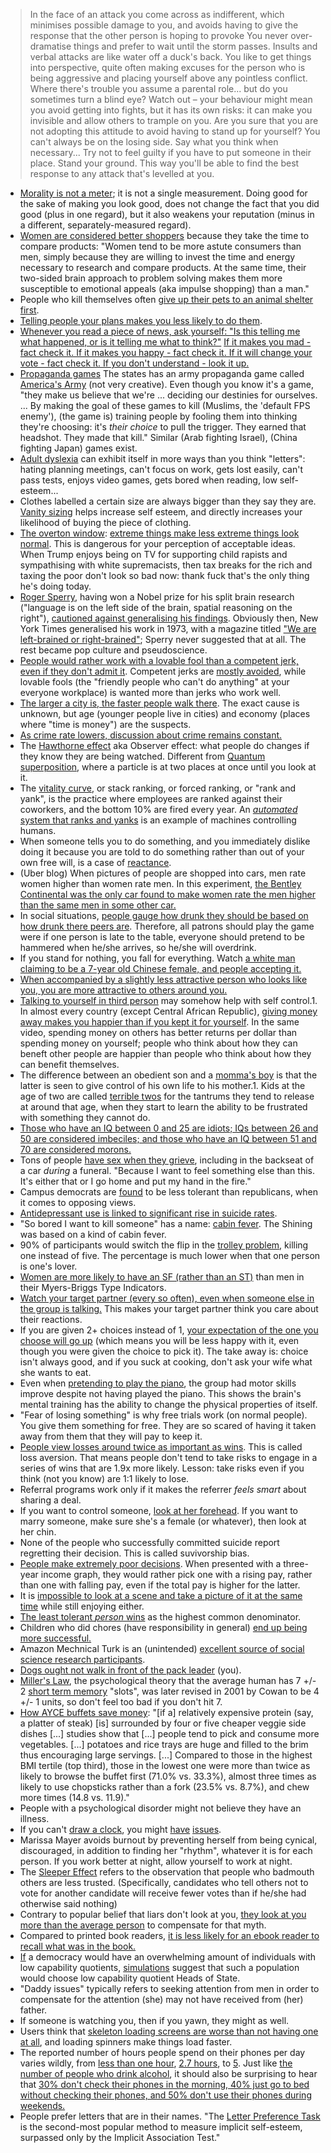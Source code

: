 > In the face of an attack you come across as indifferent, which minimises possible damage to you, and avoids having to give the response that the other person is hoping to provoke You never over-dramatise things and prefer to wait until the storm passes. Insults and verbal attacks are like water off a duck's back. You like to get things into perspective, quite often making excuses for the person who is being aggressive and placing yourself above any pointless conflict. Where there's trouble you assume a parental role... but do you sometimes turn a blind eye? Watch out – your behaviour might mean you avoid getting into fights, but it has its own risks: it can make you invisible and allow others to trample on you. Are you sure that you are not adopting this attitude to avoid having to stand up for yourself? You can't always be on the losing side. Say what you think when necessary... Try not to feel guilty if you have to put someone in their place. Stand your ground. This way you'll be able to find the best response to any attack that's levelled at you.

- [Morality is not a meter](https://www.reddit.com/r/TrueAskReddit/comments/dasoth/if_someone_does_a_virtuous_action_eg_nonprofit/); it is not a single measurement. Doing good for the sake of making you look good, does not change the fact that you did good (plus in one regard), but it also weakens your reputation (minus in a different, separately-measured regard).
- [Women are considered better shoppers](https://www.moneycrashers.com/men-vs-women-shopping-habits-buying-decisions/) because they take the time to compare products: "Women tend to be more astute consumers than men, simply because they are willing to invest the time and energy necessary to research and compare products. At the same time, their two-sided brain approach to problem solving makes them more susceptible to emotional appeals (aka impulse shopping) than a man."
- People who kill themselves often [give up their pets to an animal shelter first](https://www.scientificamerican.com/article/suicide-data-reveal-new-intervention-spots-such-as-motels-and-animal-shelters/).
- [Telling people your plans makes you less likely to do them](https://news.ycombinator.com/item?id=21080132).
- [Whenever you read a piece of news, ask yourself: "Is this telling me what happened, or is it telling me what to think?"](https://www.reddit.com/r/canada/comments/cszqmu/psa_whenever_you_read_a_piece_of_news_ask/) [If it makes you mad - fact check it. If it makes you happy - fact check it. If it will change your vote - fact check it. If you don't understand - look it up.](https://www.reddit.com/r/canada/comments/cszqmu/psa_whenever_you_read_a_piece_of_news_ask/exhz9rx/)
- [Propaganda games](https://www.youtube.com/watch?v=UP4_bMhZ4gA) The states has an army propaganda game called [America's Army](https://en.wikipedia.org/wiki/America%27s_Army) (not very creative). Even though you know it's a game, "they make us believe that we're ... deciding our destinies for ourselves. ... By making the goal of these games to kill (Muslims, the 'default FPS enemy'), (the game is) training people by fooling them into thinking they're choosing: it's _their choice_ to pull the trigger. They earned that headshot. They made that kill." Similar (Arab fighting Israel), (China fighting Japan) games exist.
- [Adult dyslexia](https://www.dyslexia.com/about-dyslexia/signs-of-dyslexia/common-characteristics-of-adult-dyslexia/) can exhibit itself in more ways than you think "letters": hating planning meetings, can't focus on work, gets lost easily, can't pass tests, enjoys video games, gets bored when reading, low self-esteem...
- Clothes labelled a certain size are always bigger than they say they are. [Vanity sizing](https://www.youtube.com/watch?v=RPeW0QeNMvY) helps increase self esteem, and directly increases your likelihood of buying the piece of clothing.
- [The overton window](https://www.youtube.com/watch?v=_v-hzc6blGI): [extreme things make less extreme things look normal](https://en.wikipedia.org/wiki/Overton_window). This is dangerous for your perception of acceptable ideas. When Trump enjoys being on TV for supporting child rapists and sympathising with white supremacists, then tax breaks for the rich and taxing the poor don't look so bad now: thank fuck that's the only thing he's doing today.
- [Roger Sperry](https://en.wikipedia.org/wiki/Roger_Wolcott_Sperry#Nobel_Prize), having won a Nobel prize for his split brain research ("language is on the left side of the brain, spatial reasoning on the right"), [cautioned against generalising his findings](https://www.youtube.com/watch?v=tO8Kk0wIsrI). Obviously then, New York Times generalised his work in 1973, with a magazine titled ["We are left-brained or right-brained"](https://www.psychologytoday.com/ca/blog/the-theory-cognitive-modes/201401/left-brain-right-brain-wrong); Sperry never suggested that at all. The rest became pop culture and pseudoscience.
- [People would rather work with a lovable fool than a competent jerk, even if they don't admit it](https://www.bakadesuyo.com/2011/12/who-would-you-rather-have-on-your-team-a-love/). Competent jerks are [mostly avoided](https://www.bakadesuyo.com/2015/02/love-to-talk/), while lovable fools (the "friendly people who can't do anything" at your everyone workplace) is wanted more than jerks who work well.
- [The larger a city is, the faster people walk there](https://youtu.be/CFD5lfDSEDw). The exact cause is unknown, but age (younger people live in cities) and economy (places where "time is money") are the suspects.
- [As crime rate lowers, discussion about crime remains constant.](https://www.vox.com/recode/2019/5/7/18528014/fear-social-media-nextdoor-citizen-amazon-ring-neighbors)
- The [Hawthorne effect](https://en.wikipedia.org/wiki/Hawthorne_effect) aka Observer effect: what people do changes if they know they are being watched. Different from [Quantum superposition](https://en.wikipedia.org/wiki/Quantum_superposition), where a particle is at two places at once until you look at it.
- The [vitality curve](https://www.theverge.com/2019/4/25/18516004/amazon-warehouse-fulfillment-centers-productivity-firing-terminations), or stack ranking, or forced ranking, or "rank and yank", is the practice where employees are ranked against their coworkers, and the bottom 10% are fired every year. An [_automated_ system that ranks and yanks](https://www.theverge.com/2019/4/25/18516004/amazon-warehouse-fulfillment-centers-productivity-firing-terminations) is an example of machines controlling humans.
- When someone tells you to do something, and you immediately dislike doing it because you are told to do something rather than out of your own free will, is a case of [reactance](https://en.wikipedia.org/wiki/Reactance_%28psychology%29).
- (Uber blog) When pictures of people are shopped into cars, men rate women higher than women rate men. In this experiment, [the Bentley Continental was the only car found to make women rate the men higher than the same men in some other car.](https://newsroom.uber.com/economics-of-car-ownership/)
- In social situations, [people gauge how drunk they should be based on how drunk there peers are](http://www.reddit.com/r/science/comments/5318ph/_/d7p4bba?context=1000). Therefore, all patrons should play the game were if one person is late to the table, everyone should pretend to be hammered when he/she arrives, so he/she will overdrink.
- If you stand for nothing, you fall for everything. Watch [a white man claiming to be a 7-year old Chinese female, and people accepting it.](http://www.informationliberation.com/?id=54643)
- [When accompanied by a slightly less attractive person who looks like you, you are more attractive to others around you.](http://www.ted.com/talks/dan_ariely_asks_are_we_in_control_of_our_own_decisions?language=en)
- [Talking to yourself in third person](https://research.msu.edu/talking-to-yourself-in-the-third-person-may-help-self-control/) may somehow help with self control.1. In almost every country (except Central African Republic), [giving money away makes you happier than if you kept it for yourself](https://www.ted.com/playlists/4/what_makes_you_happy). In the same video, spending money on others has better returns per dollar than spending money on yourself; people who think about how they can beneft other people are happier than people who think about how they can benefit themselves.
- The difference between an obedient son and a [momma's boy](https://en.wikipedia.org/wiki/Mother%27s_boy) is that the latter is seen to give control of his own life to his mother.1. Kids at the age of two are called [terrible twos](https://www.parents.com/toddlers-preschoolers/development/behavioral/tackle-terrible-twos/) for the tantrums they tend to release at around that age, when they start to learn the ability to be frustrated with something they cannot do.
- [Those who have an IQ between 0 and 25 are idiots; IQs between 26 and 50 are considered imbeciles; and those who have an IQ between 51 and 70 are considered morons.](http://www.todayifoundout.com/index.php/2010/03/the-words-moron-imbecile-and-idiot-mean-different-things/)
- Tons of people [have sex when they grieve](http://observer.com/2015/08/better-bed-than-dead-why-mouners-often-hook-up-at-funerals/), including in the backseat of a car _during_ a funeral. "Because I want to feel something else than this. It's either that or I go home and put my hand in the fire."
- Campus democrats are [found](https://pjmedia.com/trending/2017/04/28/study-finds-democrats-least-tolerant-of-opposing-views/) to be less tolerant than republicans, when it comes to opposing views.
- [Antidepressant use is linked to significant rise in suicide rates](http://thefreethoughtproject.com/suicide-epidemic-etc/).
- "So bored I want to kill someone" has a name: [cabin fever](https://en.wikipedia.org/wiki/Cabin_fever). The Shining was based on a kind of cabin fever.
- 90% of participants would switch the flip in the [trolley problem](https://en.wikipedia.org/wiki/Trolley_problem), killing one instead of five. The percentage is much lower when that one person is one's lover.
- [Women are more likely to have an SF (rather than an ST)](https://www.pinterest.ca/pin/222646775302665394/) than men in their Myers-Briggs Type Indicators.
- [Watch your target partner (every so often), even when someone else in the group is talking.](https://www.youtube.com/watch?v=R3UODz5O8zo) This makes your target partner think you care about their reactions.
- If you are given 2+ choices instead of 1, [your expectation of the one you choose will go up](https://www.ted.com/talks/barry_schwartz_on_the_paradox_of_choice) (which means you will be less happy with it, even though you were given the choice to pick it). The take away is: choice isn't always good, and if you suck at cooking, don't ask your wife what she wants to eat.
- Even when [pretending to play the piano](http://steponerehab.com/how-you-can-rewire-your-brain/), the group had motor skills improve despite not having played the piano. This shows the brain's mental training has the ability to change the physical properties of itself.
- "Fear of losing something" is why free trials work (on normal people). You give them something for free. They are so scared of having it taken away from them that they will pay to keep it.
- [People view losses around twice as important as wins](https://www.youtube.com/watch?v=vBX-KulgJ1o). This is called loss aversion. That means people don't tend to take risks to engage in a series of wins that are 1.9x more likely. Lesson: take risks even if you think (not you know) are 1:1 likely to lose.
- Referral programs work only if it makes the referrer _feels smart_ about sharing a deal.
- If you want to control someone, [look at her forehead](https://m.imgur.com/gallery/HAn3e). If you want to marry someone, make sure she's a female (or whatever), then look at her chin.
- None of the people who successfully committed suicide report regretting their decision. This is called suvivorship bias.
- [People make extremely poor decisions](https://www.youtube.com/watch?v=c-4flnuxNV4). When presented with a three-year income graph, they would rather pick one with a rising pay, rather than one with falling pay, even if the total pay is higher for the latter.
- It is [impossible to look at a scene and take a picture of it at the same time](http://www.psychologicalscience.org/index.php/news/releases/no-pictures-please-taking-photos-may-impede-memory-of-museum-tour.html) while still enjoying either.
- [The least tolerant _person_ wins](http://c2.com/cgi/wiki?LeastFlexibleProtocolWins) as the highest common denominator.
- Children who did chores (have responsibility in general) [end up being more successful.](http://www.reddit.com/r/todayilearned/comments/58fgrg/_/)
- Amazon Mechnical Turk is an (unintended) [excellent source of social science research participants](https://daily.jstor.org/amazons-mechanical-turk-has-reinvented-research/).
- [Dogs ought not walk in front of the pack leader](https://www.cesarsway.com/dog-psychology/pack-leader/establishing-leadership-with-your-new-addition) (you).
- [Miller's Law](https://en.wikipedia.org/wiki/The_Magical_Number_Seven,_Plus_or_Minus_Two), the psychological theory that the average human has 7 +/- 2 [short term memory](https://en.wikipedia.org/wiki/Short-term_memory) "slots", was later revised in 2001 by Cowan to be 4 +/- 1 units, so don't feel too bad if you don't hit 7.
- [How AYCE buffets save money](https://www.psychologytoday.com/blog/the-science-behind-behavior/201510/how-all-you-can-eat-buffets-use-psychology-make-money): "[if a] relatively expensive protein (say, a platter of steak) [is] surrounded by four or five cheaper veggie side dishes [...] studies show that [...] people tend to pick and consume more vegetables. [...] potatoes and rice trays are huge and filled to the brim thus encouraging large servings. [...] Compared to those in the highest BMI tertile (top third), those in the lowest one were more than twice as likely to browse the buffet first (71.0% vs. 33.3%), almost three times as likely to use chopsticks rather than a fork (23.5% vs. 8.7%), and chew more times (14.8 vs. 11.9)."
- People with a psychological disorder might not believe they have an illness.
- If you can't [draw a clock](https://www.littlethings.com/brain-on-fire/?utm_source=iqx6&utm_medium=Facebook), you might [have](http://neuro.psychiatryonline.org/doi/10.1176/appi.neuropsych.12070180) [issues](http://www.alzheimersreadingroom.com/2009/12/alzheimers-clock-draw-test-detect-signs.html).
- Marissa Mayer avoids burnout by preventing herself from being cynical, discouraged, in addition to finding her "rhythm", whatever it is for each person. If you work better at night, allow yourself to work at night.
- The [Sleeper Effect](https://en.wikipedia.org/wiki/Sleeper_effect) refers to the observation that people who badmouth others are less trusted. (Specifically, candidates who tell others not to vote for another candidate will receive fewer votes than if he/she had otherwise said nothing)
- Contrary to popular belief that liars don't look at you, [they look at you more than the average person](https://www.youtube.com/watch?v=P_6vDLq64gE) to compensate for that myth.
- Compared to printed book readers, [it is less likely for an ebook reader to recall what was in the book.](http://www.huffingtonpost.com/the-national-book-review/drop-that-kindle-10-reaso_b_8234890.html)
- [If](http://www.xda-developers.com/the-paradox-of-choice-and-why-oems-dont-listen/) a democracy would have an overwhelming amount of individuals with low capability quotients, [simulations](http://maxwellsci.com/print/crjss/v2-255-261.pdf) suggest that such a population would choose low capability quotient Heads of State.
- "Daddy issues" typically refers to seeking attention from men in order to compensate for the attention (she) may not have received from (her) father.
- If someone is watching you, then if you yawn, they might as well.
- Users think that [skeleton loading screens are worse than not having one at all](https://www.viget.com/articles/a-bone-to-pick-with-skeleton-screens), and loading spinners make things load faster.
- The reported number of hours people spend on their phones per day varies wildly, from [less than one hour](https://www.appticles.com/blog/2016/03/mobile-vs-desktop-13-essential-user-behaviors/), [2.7 hours](http://blog.voxox.com/blog/bid/302400/Shocking-Americans-Spend-More-Time-Socializing-via-Mobile-Than-They-Do-Eating), to [5](https://www.statista.com/chart/12403/smartphone-addiction/). Just like [the number of people who drink alcohol](https://www.washingtonpost.com/news/wonk/wp/2014/09/25/think-you-drink-a-lot-this-chart-will-tell-you/?noredirect=on&utm_term=.2d06f0503d2e), it should also be surprising to hear that [30% don't check their phones in the morning, 40% just go to bed without checking their phones, and 50% don't use their phones during weekends.](https://en.wikipedia.org/wiki/Mobile_phone_overuse#Social)
- People prefer letters that are in their names. "The [Letter Preference Task](https://en.wikipedia.org/wiki/Name-letter_effect) is the second-most popular method to measure implicit self-esteem, surpassed only by the Implicit Association Test."
